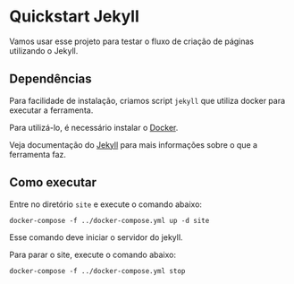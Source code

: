 # Quickstart Jekyll

Vamos usar esse projeto para testar o fluxo de criação de páginas
utilizando o Jekyll.

## Dependências

Para facilidade de instalação, criamos script `jekyll` que utiliza docker para
executar a ferramenta.

Para utilizá-lo, é necessário instalar o [Docker][docker-store].

Veja documentação do [Jekyll][jekyll-quickstart] para mais informações sobre o
que a ferramenta faz.

## Como executar

Entre no diretório `site` e execute o comando abaixo:

    docker-compose -f ../docker-compose.yml up -d site

Esse comando deve iniciar o servidor do jekyll.

Para parar o site, execute o comando abaixo:

    docker-compose -f ../docker-compose.yml stop

[docker-store]: https://store.docker.com/search?offering=community&type=edition
[jekyll-quickstart]: https://jekyllrb.com/docs/quickstart/
